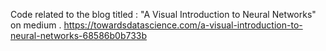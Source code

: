 Code related to the blog titled :  "A Visual Introduction to Neural Networks" on medium .
https://towardsdatascience.com/a-visual-introduction-to-neural-networks-68586b0b733b